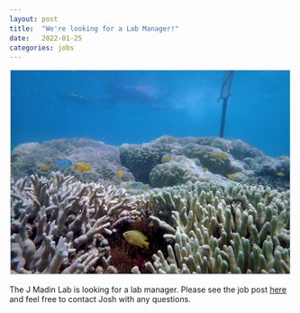 ```yaml
---
layout: post
title:  "We're looking for a Lab Manager!"
date:   2022-01-25
categories: jobs
---
```


<img src="/assets/Fig2_spirals1.png" width="500"/>

The J Madin Lab is looking for a lab manager. Please see the job post [here](https://hcmweb521.rcuh.com/psp/hcmprd_exapp/EMPLOYEE/HRMS/c/HRS_HRAM.HRS_APP_SCHJOB.GBL?Page=HRS_APP_JBPST&Action=U&FOCUS=Applicant&SiteId=3&JobOpeningId=222031&PostingSeq=1
) and feel free to contact Josh with any questions. 
